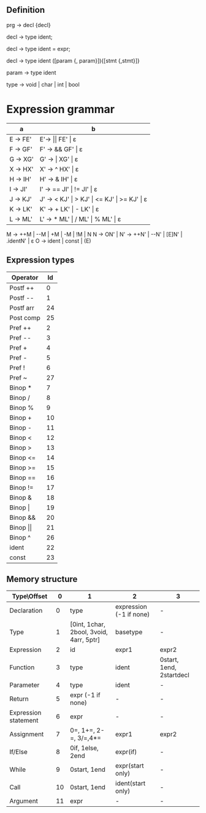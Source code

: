 ## Definition
prg -> decl {decl}

decl -> type ident;

decl -> type ident = expr;

decl -> type ident ([param {, param}]){[stmt {,stmt}]}

param -> type ident

type -> void | char | int | bool

# Expression grammar
a | b
--|--
E -> FE' | E'-> \|\| FE' \| ε
F -> GF' | F' ->  && GF' \| ε
G -> XG' | G' -> \| XG' \| ε
X -> HX' | X' -> ^ HX' \| ε
H -> IH' | H' -> & IH' \| ε
I -> JI' | I' -> == JI' \| != JI' \| ε
J -> KJ' | J' -> < KJ' \| > KJ' \| <= KJ' \| >= KJ' \| ε
K -> LK' | K' -> + LK' \| - LK' \| ε
L -> ML' | L' -> * ML' \| / ML' \| % ML' \| ε
M -> ++M \| --M \| +M \| -M \| !M \| N
N -> ON' | N' -> ++N' \| --N' \| [E]N' \| .identN' \| ε
O -> ident \| const \| (E)

## Expression types
Operator | Id
-------- | --
Postf ++ | 0
Postf -- | 1
Postf arr| 24
Post comp| 25
Pref  ++ | 2
Pref  -- | 3
Pref  +  | 4
Pref  -  | 5
Pref  !  | 6
Pref  ~  | 27
Binop *  | 7
Binop /  | 8
Binop %  | 9
Binop +  | 10
Binop -  | 11
Binop <  | 12
Binop >  | 13
Binop <= | 14
Binop >= | 15
Binop == | 16
Binop != | 17
Binop &  | 18
Binop \| | 19
Binop && | 20
Binop \|\| | 21
Binop ^  | 26
ident    | 22
const    | 23

## Memory structure
Type\Offset | 0 | 1 | 2 | 3
----------- | - | - | - | -
Declaration | 0 | type | expression (-1 if none) | -
Type | 1 | [0int, 1char, 2bool, 3void, 4arr, 5ptr] | basetype | -
Expression | 2 | id | expr1 | expr2
Function | 3 | type | ident | 0start, 1end, 2startdecl
Parameter | 4 | type | ident | -
Return | 5 | expr (-1 if none) | - | -
Expression statement | 6 | expr | - | -
Assignment | 7 | 0=, 1+=, 2-=, 3/=,4*= | expr1 | expr2
If/Else | 8 | 0if, 1else, 2end | expr(if) | -
While | 9 | 0start, 1end | expr(start only) | -
Call | 10 | 0start, 1end | ident(start only) | -
Argument | 11 | expr | - | -
